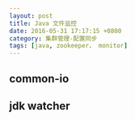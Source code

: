 ```yaml
---
layout: post
title: Java 文件监控
date: 2016-05-31 17:17:15 +0800
category: 集群管理-配置同步
tags: [java, zookeeper， monitor]
---
```


## common-io

## jdk watcher
